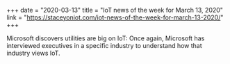 +++
date = "2020-03-13"
title = "IoT news of the week for March 13, 2020"
link = "https://staceyoniot.com/iot-news-of-the-week-for-march-13-2020/"
+++

Microsoft discovers utilities are big on IoT: Once again, Microsoft has interviewed executives in a specific industry to understand how that industry views IoT.